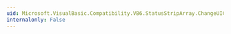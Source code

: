 ```yaml
---
uid: Microsoft.VisualBasic.Compatibility.VB6.StatusStripArray.ChangeUICues
internalonly: False
---
```

